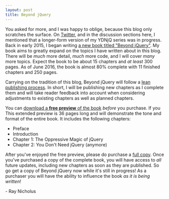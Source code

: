 ```yaml
---
layout: post
title: Beyond jQuery
---
```


You asked for more, and I was happy to oblige, because this blog only scratches the surface. On [Twitter][twitter], and in the discussion sections here, I mentioned that a longer-form version of my YDNjQ series was in progress. Back in early 2015, I began writing [a new book titled "Beyond jQuery"][beyond-jquery]. My book aims to greatly expand on the topics I have written about in this blog. There will be _much_ more detail, _much_ more code, and I will cover _many_ more topics. Expect the book to be about 15 chapters and _at least_ 300 pages. As of June 2016, the book is almost 80% complete with 11 finished chapters and 250 pages.

Carrying on the tradition of this blog, Beyond jQuery will follow a [lean publishing process][lean-publishing]. In short, I will be publishing new chapters as I complete them and will take reader feedback into account when considering adjustments to existing chapters as well as planned chapters.

You can [download a **free preview** of the book][beyond-jquery-preview] _before_ you purchase. If you  This extended preview is 36 pages long and will demonstrate the tone and format of the entire book. It includes the following chapters:

- Preface
- Introduction
- Chapter 1: The Oppressive Magic of jQuery
- Chapter 2: You Don't Need jQuery (anymore)

After you've enjoyed the free preview, please do purchase a [full copy][beyond-jquery]. Once you've purchased a copy of the complete book, you will have access to _all_ future updates, including new chapters as soon as they are published. So go get a copy of Beyond jQuery now while it's still in progress! As a purchaser you will have the ability to influence the book _as it is being written_!

\- Ray Nicholus

[beyond-jquery]: https://leanpub.com/beyondjquery
[beyond-jquery-preview]: https://github.com/rnicholus/beyond-jquery-book/releases/download/preview-1/Beyond_jQuery_preview.pdf
[lean-publishing]: https://leanpub.com/manifesto
[twitter]: https://twitter.com/RayNicholus
